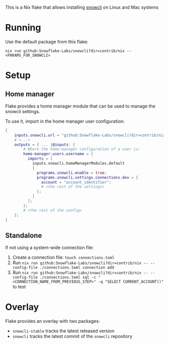 This is a Nix flake that allows installing [snowcli](https://github.com/Snowflake-Labs/snowcli) on Linux and Mac systems

# Running

Use the default package from this flake:

```shell
nix run github:Snowflake-Labs/snowcli?dir=contrib/nix -- <PARAMS_FOR_SNOWCLI>
```

# Setup
## Home manager

Flake provides a home manager module that can be used to manage the snowcli settings.

To use it, import in the home manager user configuration:
```nix
{
    inputs.snowcli.url = "github:Snowflake-Labs/snowcli?dir=contrib/nix";
    # <...>
    outputs = { ... }@inputs: {
        # Where the home-manager configuration of a user is:
        home-manager.users.username = {
          imports = [
            inputs.snowcli.homeManagerModules.default
            {
              programs.snowcli.enable = true;
              programs.snowcli.settings.connections.dev = {
                account = "account_identifier";
                # <the rest of the settings>
              };
            }
          ];
        };
        # <the rest of the config>
    };
}

```

## Standalone
If not using a system-wide connection file:

1. Create a connection file: `touch connections.toml`
2. Run `nix run github:Snowflake-Labs/snowcli?dir=contrib/nix -- --config-file ./connections.toml connection add`
3. Run `nix run github:Snowflake-Labs/snowcli?dir=contrib/nix -- --config-file ./connections.toml sql -c "<CONNECTION_NAME_FROM_PREVIOUS_STEP>" -q "SELECT CURRENT_ACCOUNT()"` to test

# Overlay

Flake provides an overlay with two packages:

* `snowcli-stable` tracks the latest released version
* `snowcli` tracks the latest commit of the `snowcli` repository
